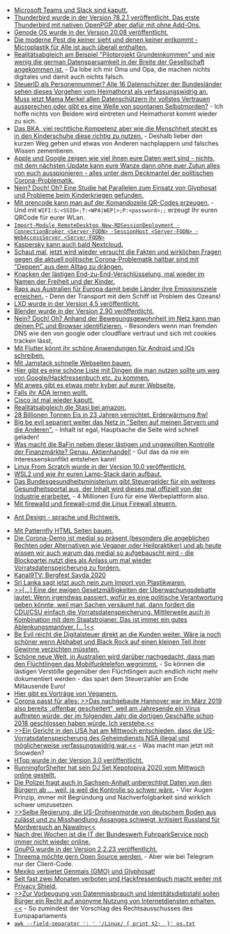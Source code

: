 * [Microsoft Teams und Slack sind kaputt.](https://blog.fefe.de/?ts=a1b44909)
* [Thunderbird wurde in der Version 78.2.1 veröffentlicht. Das erste Thunderbird mit nativen OpenPGP aber dafür mit ohne Add-Ons.](https://www.ghacks.net/2020/08/30/thunderbird-78-2-1-is-out-with-openpgp-enabled/)
* [Genode OS wurde in der Version 20.08 veröffentlicht.](https://www.phoronix.com/scan.php?page=news_item&px=Genode-OS-20.08)
* [Die moderne Pest die keiner sieht und denen keiner entkommt - Microplastik für Alle ist auch überall enthalten.](https://netzfrauen.org/2020/08/30/plastic-25/)
* [Realitätsabgleich am Beispiel "Pilotprojekt Grundeinkommen" und wie wenig die german Datensparsamkeit in der Breite der Gesellschaft angekommen ist.](https://www.kuketz-blog.de/pilotprojekt-grundeinkommen-fahrlaessiger-umgang-mit-daten/) - Da lobe ich mir Oma und Opa, die machen nichts digitales und damit auch nichts falsch.
* [SteuerID als Personennummer? Alle 16 Datenschützer der Bundesländer sehen dieses Vorgehen vom Heimathorst als verfassungswidrig an. Muss jetzt Mama Merkel allen Datenschützern ihr vollstes Vertrauen aussprechen oder gibt es eine Welle von spontanen Selbstmorden?](https://netzpolitik.org/2020/personenkennzahl-alle-datenschutzbehoerden-halten-seehofer-plaene-fuer-verfassungswidrig/) - Ich hoffe nichts von Beidem wird eintreten und Heimathorst kommt wieder zu sich.
* [Das BKA, viel rechtliche Kompetenz aber wie die Menschheit steckt es in den Kinderschuhe diese richtig zu nutzen.](https://tuxproject.de/blog/2020/08/nix-koennen-dafuer-mehr-duerfen/) - Deshalb lieber den kurzen Weg gehen und etwas von Anderen nachplappern und falsches Wissen zementieren.
* [Apple und Google zeigen wie viel ihnen eure Daten wert sind - nichts, mit dem nächsten Update kann eure Wanze dann ohne euer Zutun alles von euch ausspionieren - alles unter dem Deckmantel der politischen Corona-Problematik.](https://netzpolitik.org/2020/update-bei-google-und-apple-kontaktverfolgung-soll-bald-auch-ohne-app-klappen/)
* [Nein? Doch! Oh? Eine Studie hat Parallelen zum Einsatz von Glyphosat und Probleme beim Kinderkriegen gefunden.](https://netzfrauen.org/2020/08/28/glyphosate-4/)
* [Mit qrencode kann man auf der Komandozeile QR-Codes erzeugen.](http://blog.nashcom.de/nashcomblog.nsf/dx/generate-qr-codes-on-your-local-linux-machine.htm) - Und mit `WIFI:S:<SSID>;T:<WPA|WEP|>;P:<password>;;` erzeugt Ihr euren QRCode für eurer WLan.
* [`Import-Module RemoteDesktop`, `New-RDSessionDeployment -ConnectionBroker <Server-FQDN> -SessionHost <Server-FQDN> -WebAccessServer <Server-FQDN>`](https://www.windowspro.de/wolfgang-sommergut/remote-desktop-services-ueber-powershell-installieren)
* [Kaspersky kann auch bald Nextcloud.](https://nextcloud.com/blog/nextcloud-and-kaspersky-partner-up-to-protect-users-from-malicious-files/)
* [Schaut mal](https://blog.fefe.de/?ts=a1b3fefe), [jetzt wird wieder versucht die Fakten und wirklichen Fragen gegen die aktuell politische Corona-Problematik haltbar sind mit "Deppen" aus dem Alltag zu drängen.](https://blog.fefe.de/?ts=a1b38652)
* [Knacken der lästigen End-zu-End-Verschlüsselung, mal wieder im Namen der Freiheit und der Kinder.](https://netzpolitik.org/2020/gesetz-gegen-kindesmissbrauch-eu-kommission-plant-durchleuchtungspflicht/)
* [Raps aus Australien für Europa damit beide Länder ihre Emissionsziele erreichen.](https://netzfrauen.org/2020/08/31/europe-3/) - Denn der Transport mit dem Schiff ist Problem des Ozeans!
* [LXD wurde in der Version 4.5 veröffentlicht.](https://lwn.net/Articles/830156)
* [Blender wurde in der Version 2.90 veröffentlicht.](https://www.blender.org/download/releases/2-90/)
* [Nein? Doch! Oh? Anhand der Bewegungsgewohnheit im Netz kann man deinen PC und Browser identifizieren.](https://www.ghacks.net/2020/09/01/mozilla-there-is-a-high-probability-that-your-browsing-history-can-be-used-to-identify-you/) - Besonders wenn man fremden DNS wie den von google oder cloudflare vertraut und sich mit cookies tracken lässt,
* [Mit Flutter könnt ihr schöne Anwendungen für Android und IOs schreiben.](https://opensource.com/article/20/9/mobile-app-flutter)
* [Mit Jamstack schnelle Webseiten bauen.](https://opensource.com/article/20/9/jamstack)
* [Hier gibt es eine schöne Liste mit Dingen die man nutzen sollte um weg von Google/Hackfressenbuch etc. zu kommen.](https://degoogle.jmoore.dev/)
* [Mit arwes gibt es etwas mehr kyber auf eurer Webseite.](https://arwes.dev/)
* [Falls ihr ADA lernen wollt.](https://learn.adacore.com/)
* [Cisco ist mal wieder kaputt.](https://www.golem.de/news/ios-xr-offene-sicherheitsluecken-bei-cisco-routern-2009-150604-rss.html)
* [Realitätsabgleich die Stasi bei amazon.](https://netzpolitik.org/2020/neue-studie-so-ueberwacht-amazon-seine-beschaeftigten-in-den-usa/)
* [28 Billionen Tonnen Eis in 23 Jahren vernichtet. Erderwärmung ftw!](https://www.sonnenseite.com/de/umwelt/in-23-jahren-sind-28-billionen-tonnen-eis-geschmolzen/)
* [Big be evil separiert weiter das Netz in "Seiten auf meinen Servern und die Anderen".](https://tuxproject.de/blog/2020/09/jetzt-noch-schneller-nicht-fuendig-werden-dank-google/) - Inhalt ist egal, Hauptsache die Seite wird schnell geladen!
* [Was macht die BaFin neben dieser lästigen und ungewollten Kontrolle der Finanzmärkte? Genau, Aktienhandel!](https://blog.fefe.de/?ts=a1b0ef37) - Gut das da nie ein Interessenskonflikt entstehen kann!
* [Linux From Scratch wurde in der Version 10.0 veröffentlicht.](https://www.phoronix.com/scan.php?page=news_item&px=Linux-From-Scratch-10.0-Release)
* [WSL2 und wie ihr euren Lamp-Stack darin aufbaut.](https://www.windowspro.de/wolfgang-sommergut/apache-mysql-php-subsystem-fuer-linux-2-wsl2-installieren)
* [Das Bundesgesundheitsministerium gibt Steuergelder für ein weiteres Gesundheitsportal aus, der Inhalt wird dieses mal offiziell von der Industrie erarbeitet.](https://netzpolitik.org/2020/oeffentlich-finanzierte-alternative-gesundheitsministerium-startet-eigenes-informationsportal/#vorschaltbanner) - 4 Millionen Euro für eine Werbeplattform also.
* [Mit firewalld und firewall-cmd die Linux Firewall steuern.](https://opensource.com/article/20/9/firewall)
+ [Ant Design - sprache und Richtwerk.](https://ant.design/)
* [Mit Patternfly HTML Seiten bauen.](https://www.patternfly.org/v4/)
* [Die Corona-Demo ist medial so präsent (besonders die angeblichen Rechten oder Alternativen wie Veganer oder Heilpraktiker) und ab heute wissen wir auch warum das medial so aufgebauscht wird - die Blockpartei nutzt dies als Anlass um mal wieder Vorratsdatenspeicherung zu fordern.](https://www.golem.de/news/extremismus-cdu-fordert-nach-corona-demo-vorratsdatenspeicherung-2009-150619-rss.html)
* [Kanal9TV: Bergfest Sayda 2020](https://www.youtube.com/watch?v=RUklbOIl-1Y)
* [Sri Lanka sagt jetzt auch nein zum Import von Plastikwaren.](https://netzfrauen.org/2020/09/03/sri-lanka-3/)
* [>>[...] Eine der ewigen Gesetzmäßigkeiten der Überwachungsdebatte lautet: Wenn irgendwas passiert, wofür es eine politische Verantwortung geben könnte, weil man Sachen versäumt hat, dann fordert die CDU/CSU einfach die Vorratsdatenspeicherung. Mittlerweile auch in Kombination mit dem Staatstrojaner. Das ist immer ein gutes Ablenkungsmanöver. [...]<<](https://netzpolitik.org/2020/grundrechenarten-statt-vorratsdatenspeicherung/#vorschaltbanner)
* [Be Evil reicht die Digitalsteuer direkt an die Kunden weiter. Wäre ja noch schöner wenn Alphabet und Black Rock auf einen kleinen Teil ihrer Gewinne verzichten müssten.](https://www.golem.de/news/hoehere-preise-google-gibt-digitalsteuer-an-werbekunden-weiter-2009-150638.html)
* [Schöne neue Welt, in Australien wird darüber nachgedacht, dass man den Flüchtlingen das Mobilfunktelefon wegnimmt.](https://netzpolitik.org/2020/menschenrechtsverletzungen-australien-will-internierten-gefluechteten-handys-wegnehmen/#vorschaltbanner) - So können die lästigen Verstöße gegenüber den Flüchtlingen auch endlich nicht mehr dokumentiert werden - das spart dem Steuerzahler am Ende Millausende Euro!
* [Hier gibt es Vorträge von Veganern.](https://www.careelite.de/vortraege-veganismus-reden/)
* [Corona passt für alles: >>Das nachgebaute Hannover war im März 2019 also bereits „offenbar gescheitert“, weil am Jahresende ein Virus auftreten würde, der im folgenden Jahr die dortigen Geschäfte schon 2018 geschlossen haben würde. Ich verstehe.<<](https://tuxproject.de/blog/2020/09/geben-wir-hannover-doch-den-chinesen/)
* [>>Ein Gericht in den USA hat am Mittwoch entschieden, dass die US-Vorratsdatenspeicherung des Geheimdiensts NSA illegal und möglicherweise verfassungswidrig war.<<](https://netzpolitik.org/2020/spaeter-sieg-fuer-snowden-gericht-erklaert-nsa-vorratsdatenspeicherung-fuer-illegal/#vorschaltbanner) - Was macht man jetzt mit Snowden?
* [HTop wurde in der Version 3.0 veröffentlicht.](https://github.com/hishamhm/htop)
* [RunningforShelter hat sein DJ Set Kepotopiva 2020 vom Mittwoch online gestellt.](https://www.mixcloud.com/RunningforShelter/running-for-shelter-kepotopival-2020-wednesday/)
* [Die Polizei fragt auch in Sachsen-Anhalt unberechtigt Daten von den Bürgern ab ... weil, ja weil die Kontrolle so schwer wäre.](https://www.golem.de/news/polizei-unberechtigte-datenabfragen-in-sachsen-anhalt-2009-150658.html) - Vier Augen Prinzip, immer mit Begründung und Nachverfolgbarkeit sind wirklich schwer umzusetzen.
* [>>Selbe Regierung, die US-Drohnenmorde von deutschem Boden aus zulässt und zu Misshandlung Assanges schweigt, kritisiert Russland für Mordversuch an Nawalny<<](https://www.der-postillon.com/2020/09/drohnenmorde-assange.html)
* [Nach drei Wochen ist die IT der Bundeswerh FuhrparkService noch immer nicht wieder online.](https://augengeradeaus.net/2020/09/drei-wochen-nach-dem-hackerangriff-auf-bundeswehr-tochter-ist-das-it-systeme-noch-down/)
* [GnuPG wurde in der Version 2.2.23 veröffentlicht.](https://lwn.net/Articles/830538)
* [Threema möchte gern Open Source werden.](https://www.golem.de/news/krypto-messenger-threema-soll-open-source-werden-2009-150663.html) - Aber wie bei Telegram nur der Client-Code.
* [Mexiko verbietet Genmais (GMO) und Glyphosat!](https://netzfrauen.org/2020/09/03/mexiko-2/)
* [Seit fast zwei Monaten verboten und Hackfressenbuch macht weiter mit Privacy Shield.](https://netzpolitik.org/2020/facebook-schickt-weiter-daten-in-die-usa/#vorschaltbanner)
* [>>Zur Vorbeugung von Datenmissbrauch und Identitätsdiebstahl sollen Bürger ein Recht auf anonyme Nutzung von Internetdiensten erhalten.<<](https://www.patrick-breyer.de/?p=592656) - So zumindest der Vorschlag des Rechtsausschusses des Europaparlaments
* [`awk --field-separator ': ' '/Linux/ { print $2;  }' os.txt`](https://opensource.com/article/20/9/awk-ebook)
